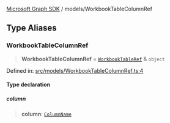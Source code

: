 [Microsoft Graph SDK](../README.md) / models/WorkbookTableColumnRef

## Type Aliases

### WorkbookTableColumnRef

> **WorkbookTableColumnRef** = [`WorkbookTableRef`](WorkbookTableRef.md#workbooktableref) & `object`

Defined in: [src/models/WorkbookTableColumnRef.ts:4](https://github.com/Future-Secure-AI/microsoft-graph/blob/main/src/models/WorkbookTableColumnRef.ts#L4)

#### Type declaration

##### column

> **column**: [`ColumnName`](ColumnName.md#columnname)

